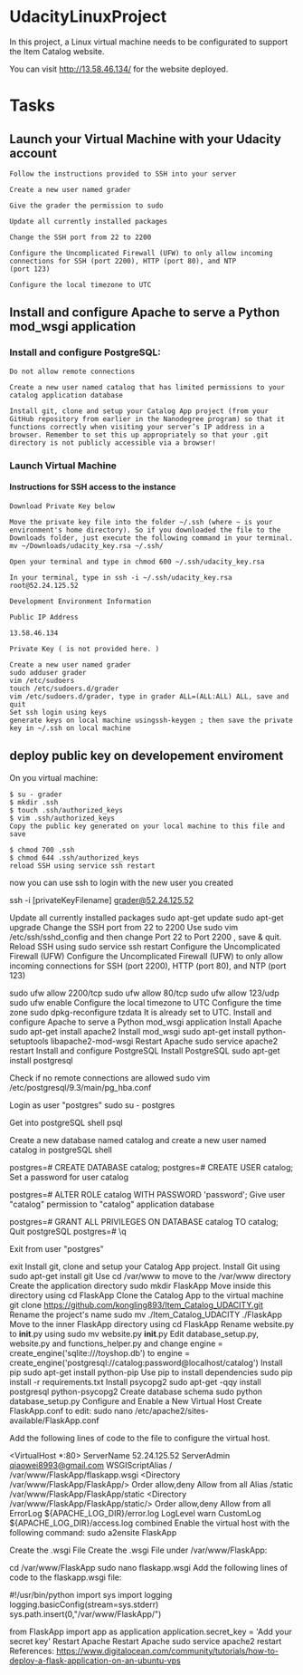 # UdacityLinuxProject

In this project, a Linux virtual machine needs to be configurated to support the Item Catalog website.

You can visit http://13.58.46.134/ for the website deployed.

# Tasks
## Launch your Virtual Machine with your Udacity account
```
Follow the instructions provided to SSH into your server

Create a new user named grader

Give the grader the permission to sudo

Update all currently installed packages

Change the SSH port from 22 to 2200

Configure the Uncomplicated Firewall (UFW) to only allow incoming connections for SSH (port 2200), HTTP (port 80), and NTP 
(port 123)

Configure the local timezone to UTC
```

## Install and configure Apache to serve a Python mod_wsgi application

### Install and configure PostgreSQL:
```
Do not allow remote connections

Create a new user named catalog that has limited permissions to your catalog application database

Install git, clone and setup your Catalog App project (from your GitHub repository from earlier in the Nanodegree program) so that it functions correctly when visiting your server’s IP address in a browser. Remember to set this up appropriately so that your .git directory is not publicly accessible via a browser!
```

### Launch Virtual Machine
#### Instructions for SSH access to the instance
```
Download Private Key below

Move the private key file into the folder ~/.ssh (where ~ is your environment's home directory). So if you downloaded the file to the Downloads folder, just execute the following command in your terminal. mv ~/Downloads/udacity_key.rsa ~/.ssh/

Open your terminal and type in chmod 600 ~/.ssh/udacity_key.rsa

In your terminal, type in ssh -i ~/.ssh/udacity_key.rsa root@52.24.125.52

Development Environment Information

Public IP Address

13.58.46.134

Private Key ( is not provided here. )

Create a new user named grader
sudo adduser grader
vim /etc/sudoers
touch /etc/sudoers.d/grader
vim /etc/sudoers.d/grader, type in grader ALL=(ALL:ALL) ALL, save and quit
Set ssh login using keys
generate keys on local machine usingssh-keygen ; then save the private key in ~/.ssh on local machine
```
## deploy public key on developement enviroment

On you virtual machine:
```
$ su - grader
$ mkdir .ssh
$ touch .ssh/authorized_keys
$ vim .ssh/authorized_keys
Copy the public key generated on your local machine to this file and save

$ chmod 700 .ssh
$ chmod 644 .ssh/authorized_keys
reload SSH using service ssh restart
```
now you can use ssh to login with the new user you created

ssh -i [privateKeyFilename] grader@52.24.125.52

Update all currently installed packages
sudo apt-get update
sudo apt-get upgrade
Change the SSH port from 22 to 2200
Use sudo vim /etc/ssh/sshd_config and then change Port 22 to Port 2200 , save & quit.
Reload SSH using sudo service ssh restart
Configure the Uncomplicated Firewall (UFW)
Configure the Uncomplicated Firewall (UFW) to only allow incoming connections for SSH (port 2200), HTTP (port 80), and NTP (port 123)

sudo ufw allow 2200/tcp
sudo ufw allow 80/tcp
sudo ufw allow 123/udp
sudo ufw enable 
Configure the local timezone to UTC
Configure the time zone sudo dpkg-reconfigure tzdata
It is already set to UTC.
Install and configure Apache to serve a Python mod_wsgi application
Install Apache sudo apt-get install apache2
Install mod_wsgi sudo apt-get install python-setuptools libapache2-mod-wsgi
Restart Apache sudo service apache2 restart
Install and configure PostgreSQL
Install PostgreSQL sudo apt-get install postgresql

Check if no remote connections are allowed sudo vim /etc/postgresql/9.3/main/pg_hba.conf

Login as user "postgres" sudo su - postgres

Get into postgreSQL shell psql

Create a new database named catalog and create a new user named catalog in postgreSQL shell

postgres=# CREATE DATABASE catalog;
postgres=# CREATE USER catalog;
Set a password for user catalog

postgres=# ALTER ROLE catalog WITH PASSWORD 'password';
Give user "catalog" permission to "catalog" application database

postgres=# GRANT ALL PRIVILEGES ON DATABASE catalog TO catalog;
Quit postgreSQL postgres=# \q

Exit from user "postgres"

exit
Install git, clone and setup your Catalog App project.
Install Git using sudo apt-get install git
Use cd /var/www to move to the /var/www directory
Create the application directory sudo mkdir FlaskApp
Move inside this directory using cd FlaskApp
Clone the Catalog App to the virtual machine git clone https://github.com/kongling893/Item_Catalog_UDACITY.git
Rename the project's name sudo mv ./Item_Catalog_UDACITY ./FlaskApp
Move to the inner FlaskApp directory using cd FlaskApp
Rename website.py to __init__.py using sudo mv website.py __init__.py
Edit database_setup.py, website.py and functions_helper.py and change engine = create_engine('sqlite:///toyshop.db') to engine = create_engine('postgresql://catalog:password@localhost/catalog')
Install pip sudo apt-get install python-pip
Use pip to install dependencies sudo pip install -r requirements.txt
Install psycopg2 sudo apt-get -qqy install postgresql python-psycopg2
Create database schema sudo python database_setup.py
Configure and Enable a New Virtual Host
Create FlaskApp.conf to edit: sudo nano /etc/apache2/sites-available/FlaskApp.conf

Add the following lines of code to the file to configure the virtual host.

<VirtualHost *:80>
	ServerName 52.24.125.52
	ServerAdmin qiaowei8993@gmail.com
	WSGIScriptAlias / /var/www/FlaskApp/flaskapp.wsgi
	<Directory /var/www/FlaskApp/FlaskApp/>
		Order allow,deny
		Allow from all
	</Directory>
	Alias /static /var/www/FlaskApp/FlaskApp/static
	<Directory /var/www/FlaskApp/FlaskApp/static/>
		Order allow,deny
		Allow from all
	</Directory>
	ErrorLog ${APACHE_LOG_DIR}/error.log
	LogLevel warn
	CustomLog ${APACHE_LOG_DIR}/access.log combined
</VirtualHost>
Enable the virtual host with the following command: sudo a2ensite FlaskApp

Create the .wsgi File
Create the .wsgi File under /var/www/FlaskApp:

cd /var/www/FlaskApp
sudo nano flaskapp.wsgi 
Add the following lines of code to the flaskapp.wsgi file:

#!/usr/bin/python
import sys
import logging
logging.basicConfig(stream=sys.stderr)
sys.path.insert(0,"/var/www/FlaskApp/")

from FlaskApp import app as application
application.secret_key = 'Add your secret key'
Restart Apache
Restart Apache sudo service apache2 restart
References:
https://www.digitalocean.com/community/tutorials/how-to-deploy-a-flask-application-on-an-ubuntu-vps
